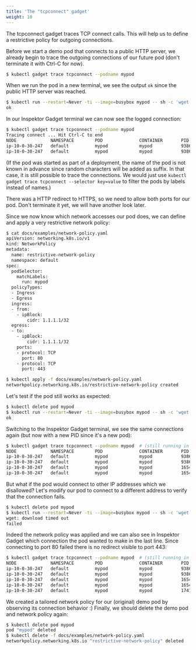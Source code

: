 ```yaml
---
title: 'The "tcpconnect" gadget'
weight: 10
---
```


The tcpconnect gadget traces TCP connect calls.
This will help us to define a restrictive policy for outgoing connections.

Before we start a demo pod that connects to a public HTTP server, we already begin to trace
the outgoing connections of our future pod (don't terminate it with Ctrl-C for now).


```bash
$ kubectl gadget trace tcpconnect --podname mypod
```

When we run the pod in a new terminal, we see the output `ok` since the public HTTP server was reached.

```bash
$ kubectl run --restart=Never -ti --image=busybox mypod -- sh -c 'wget -q -O /dev/null -T 3 http://1.1.1.1 && echo ok || echo failed'
ok
```

In our Inspektor Gadget terminal we can now see the logged connection:

```bash
$ kubectl gadget trace tcpconnect --podname mypod
Tracing connect ... Hit Ctrl-C to end
NODE             NAMESPACE        POD              CONTAINER       PID    COMM         IP SADDR            DADDR            DPORT
ip-10-0-30-247   default          mypod            mypod           9386   wget         4  172.17.0.3       1.1.1.1          80
ip-10-0-30-247   default          mypod            mypod           9386   wget         4  172.17.0.3       1.1.1.1          443
```

(If the pod was started as part of a deployment, the name of the pod is not known
in advance since random characters will be added as suffix.
In that case, it is still possible to trace the connections. We would just
use `kubectl gadget trace tcpconnect --selector key=value` to filter the pods by
labels instead of names.)

There was a HTTP redirect to HTTPS, so we need to allow both ports for our pod.
Don't terminate it yet, we will have another look later.

Since we now know which network accesses our pod does, we can define and apply a very
restrictive network policy:

```bash
$ cat docs/examples/network-policy.yaml
apiVersion: networking.k8s.io/v1
kind: NetworkPolicy
metadata:
  name: restrictive-network-policy
  namespace: default
spec:
  podSelector:
    matchLabels:
      run: mypod
  policyTypes:
  - Ingress
  - Egress
  ingress:
  - from:
    - ipBlock:
        cidr: 1.1.1.1/32
  egress:
  - to:
    - ipBlock:
        cidr: 1.1.1.1/32
    ports:
    - protocol: TCP
      port: 80
    - protocol: TCP
      port: 443

$ kubectl apply -f docs/examples/network-policy.yaml
networkpolicy.networking.k8s.io/restrictive-network-policy created
```

Let's test if the pod still works as expected:

```bash
$ kubectl delete pod mypod
$ kubectl run --restart=Never -ti --image=busybox mypod -- sh -c 'wget -q -O /dev/null -T 3 http://1.1.1.1 && echo ok || echo failed'
ok

```

Switching to the Inspektor Gadget terminal, we see the same connections again
(but now with a new PID since it's a new pod):

```bash
$ kubectl gadget trace tcpconnect --podname mypod  # (still running in old terminal)
NODE             NAMESPACE        POD              CONTAINER       PID    COMM         IP SADDR            DADDR            DPORT
ip-10-0-30-247   default          mypod            mypod           9386                wget         4  10.2.232.47      1.1.1.1          80  # (previous output)
ip-10-0-30-247   default          mypod            mypod           9386                wget         4  10.2.232.47      1.1.1.1          443 # (previous output)
ip-10-0-30-247   default          mypod            mypod           16547               wget         4  10.2.232.51      1.1.1.1          80
ip-10-0-30-247   default          mypod            mypod           16547               wget         4  10.2.232.51      1.1.1.1          443
```

But what if the pod would connect to other IP addresses which we disallowed?
Let's modify our pod to connect to a different address to verify that the connection fails.

```bash
$ kubectl delete pod mypod
$ kubectl run --restart=Never -ti --image=busybox mypod -- sh -c 'wget -q -O /dev/null -T 3 http://1.0.0.1 && echo ok || echo failed'
wget: download timed out
failed
```

Indeed the network policy was applied and we can also see in Inspektor Gadget which
connection the pod wanted to make in the last line. Since connecting to port 80 failed
there is no redirect visible to port 443:

```bash
$ kubectl gadget trace tcpconnect --podname mypod  # (still running in old terminal)
NODE             NAMESPACE        POD              CONTAINER       PID    COMM         IP SADDR            DADDR            DPORT
ip-10-0-30-247   default          mypod            mypod           9386   wget         4  10.2.232.47      1.1.1.1          80  # (previous output)
ip-10-0-30-247   default          mypod            mypod           9386   wget         4  10.2.232.47      1.1.1.1          443 # (previous output)
ip-10-0-30-247   default          mypod            mypod           16547  wget         4  10.2.232.51      1.1.1.1          80  # (previous output)
ip-10-0-30-247   default          mypod            mypod           16547  wget         4  10.2.232.51      1.1.1.1          443 # (previous output)
ip-10-0-30-247   default          mypod            mypod           17418  wget         4  10.2.232.50      1.0.0.1          80
```

We created a tailored network policy for our (original) demo pod by observing its connection behavior :)
Finally, we should delete the demo pod and network policy again:

```bash
$ kubectl delete pod mypod
pod "mypod" deleted
$ kubectl delete -f docs/examples/network-policy.yaml
networkpolicy.networking.k8s.io "restrictive-network-policy" deleted
```
